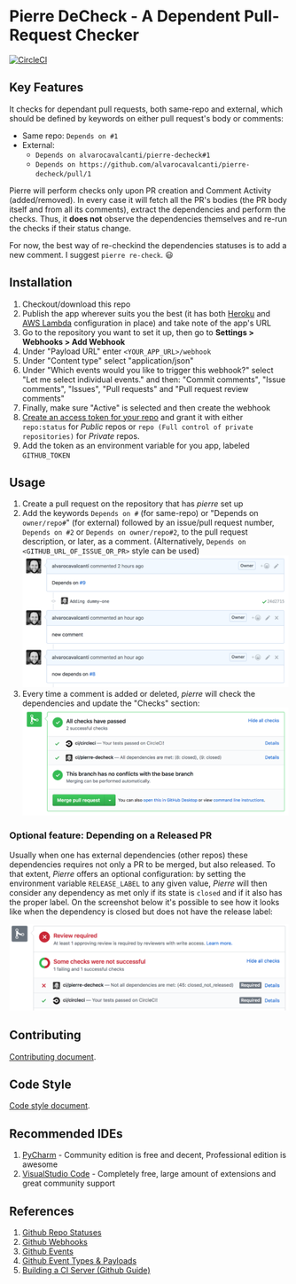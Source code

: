 # Pierre DeCheck - A Dependent Pull-Request Checker

[![CircleCI](https://circleci.com/gh/alvarocavalcanti/pierre-decheck/tree/master.svg?style=svg)](https://circleci.com/gh/alvarocavalcanti/pierre-decheck/tree/master)

## Key Features

It checks for dependant pull requests, both same-repo and external, which should be defined by keywords on either pull request's body or comments:

* Same repo: `Depends on #1`
* External:
  * `Depends on alvarocavalcanti/pierre-decheck#1`
  * `Depends on https://github.com/alvarocavalcanti/pierre-decheck/pull/1`

Pierre will perform checks only upon PR creation and Comment Activity (added/removed). In every case it will fetch all the PR's bodies (the PR body itself and from all its comments), extract the dependencies and perform the checks. Thus, it **does not** observe the dependencies themselves and re-run the checks if their status change.

For now, the best way of re-checkind the dependencies statuses is to add a new comment. I suggest `pierre re-check`. :smiley:

## Installation

1. Checkout/download this repo
1. Publish the app wherever suits you the best (it has both [Heroku](http://www.heroku.com) and [AWS Lambda](https://aws.amazon.com/lambda/) configuration in place) and take note of the app's URL
1. Go to the repository you want to set it up, then go to **Settings > Webhooks > Add Webhook**
1. Under "Payload URL" enter `<YOUR_APP_URL>/webhook`
1. Under "Content type" select "application/json"
1. Under "Which events would you like to trigger this webhook?" select "Let me select individual events." and then: "Commit comments", "Issue comments", "Issues", "Pull requests" and "Pull request review comments"
1. Finally, make sure "Active" is selected and then create the webhook
1. [Create an access token for your repo](https://help.github.com/articles/creating-a-personal-access-token-for-the-command-line/) and grant it with either `repo:status` for _Public_ repos or `repo (Full control of private repositories)` for _Private_ repos.
1. Add the token as an environment variable for you app, labeled `GITHUB_TOKEN`

## Usage

1. Create a pull request on the repository that has *pierre* set up
1. Add the keywords `Depends on #` (for same-repo) or "Depends on `owner/repo#`" (for external) followed by an issue/pull request number, `Depends on #2` or `Depends on owner/repo#2`, to the pull request description, or later, as a comment. (Alternatively, `Depends on <GITHUB_URL_OF_ISSUE_OR_PR>` style can be used) ![Pull Request Checks Example](docs/images/pull_request_keywords.png)
1. Every time a comment is added or deleted, *pierre* will check the dependencies and update the "Checks" section: ![Pull Request Checks Example](docs/images/pull_request_checks.png)

### Optional feature: Depending on a Released PR

Usually when one has external dependencies (other repos) these dependencies requires not only a PR to be merged, but also released. To that extent, _Pierre_ offers an optional configuration: by setting the environment variable `RELEASE_LABEL` to any given value, _Pierre_ will then consider any dependency as met only if its state is `closed` and if it also has the proper label. On the screenshot below it's possible to see how it looks like when the dependency is closed but does not have the release label:

![Pull Request Checks Exemple](docs/images/pull_request_checks_release_label.png)

## Contributing

[Contributing document](docs/contributing.md).

## Code Style

[Code style document](docs/code_style.md).

## Recommended IDEs

1. [PyCharm](https://www.jetbrains.com/pycharm/) - Community edition is free and decent, Professional edition is awesome
1. [VisualStudio Code](https://code.visualstudio.com/) - Completely free, large amount of extensions and great community support

## References

1. [Github Repo Statuses](https://developer.github.com/v3/repos/statuses/#create-a-status)
1. [Github Webhooks](https://developer.github.com/webhooks/#delivery-headers)
1. [Github Events](https://developer.github.com/v3/activity/events/)
1. [Github Event Types & Payloads](https://developer.github.com/v3/activity/events/types/#pullrequestreviewcommentevent)
1. [Building a CI Server (Github Guide)](https://developer.github.com/v3/guides/building-a-ci-server/)
